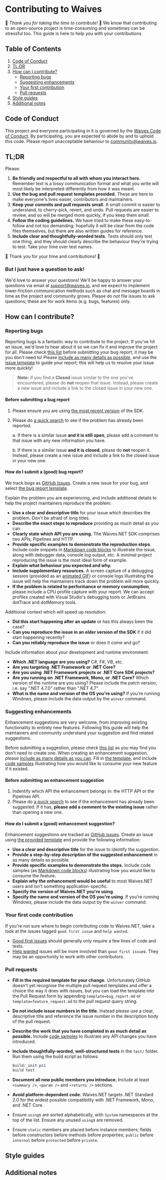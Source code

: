 # Contributing to Waives

:green_heart: *Thank you for taking the time to contribute!* :green_heart: We know that contributing
to an open-source project is time-consuming and sometimes can be stressful too. This guide is here to
help you with your contributions.

## Table of Contents

1. [Code of Conduct](#code-of-conduct)
2. [TL;DR](#tldr)
3. [How can I contribute?](#how-can-i-contribute)
   * [Reporting bugs](#reporting-bugs)
   * [Suggesting enhancements](#suggesting-enhancements)
   * [Your first contribution](#your-first-contribution)
   * [Pull requests](#pull-requests)
4. [Style guides](#style-guides)
5. [Additional notes](#additional-notes)

## Code of Conduct

This project and everyone participating in it is governed by the [Waives Code of Conduct](CODE_OF_CONDUCT.md).
By participating, you are expected to abide by and to uphold this code. Please report unacceptable behaviour
to [community@waives.io](mailto:community@waives.io).

## TL;DR

Please:

1. **Be friendly and respectful to all with whom you interact here.** Remember text is a lossy communication format
and what you write will most likely be interpreted differently from how it was meant.
2. **Use the bug and pull request templates provided.** These are here to make everyone's lives easier, contributors
and maintainers.
3. **Keep your commits and pull requests small.** A small commit is easier to understand, to cherry-pick, revert, and
undo. Pull requests are easier to review, and so will be merged more quickly, if you keep them small.
4. **Follow the coding guidelines.** We have tried to make these easy-to-follow and not too demanding; hopefully it
will be clear from the code files themselves, but there are also written guides for reference.
5. **Include clear and thoughtfully-worded tests.** Tests should only test one thing, and they should clearly describe
the behaviour they're trying to test. Take your time over test names.

:pray: Thank you for your time and contributions! :pray:

### But I just have a question to ask!

We'd love to answer your questions! We'll be happy to answer your questions via email at support@waives.io, and we
expect to implement lower-friction communication methods such as chat and message boards in time as the project and
community grows. Please do _not_ file issues to ask questions; these are for work items (e.g. bugs, features) only.

## How can I contribute?

### Reporting bugs

Reporting bugs is a fantastic way to contribute to the project. If you've hit an issue, we'd love to hear about it so we
can fix it and improve the project for all. Please check [this list](#before-submitting-a-bug-report) before submitting
your bug report; it may be you don't need to! Please [include as many details as possible](#how-do-i-submit-a-good-bug-report),
and use the [issue template](https://github.com/waives/waives.net/blob/master/.github/ISSUE_TEMPLATE/bug_report.md) to
guide your report; this will help us to resolve your issue more quickly!

> **Note:** if you find a **Closed** issue similar to the one you've encountered, please do **not** reopen that issue.
Instead, please create a new issue and include a link to the closed issue in your new one.

#### Before submitting a bug report

1. Please ensure you are using [the most recent version](https://github.com/waives/waives.net/releases/latest) of the SDK.

2. Please do [a quick search](https://github.com/search?q=+is%3Aissue+user%3Awaives) to see if the problem has already been reported.

   a. If there is a similar issue **and it is still open**, please add a comment to that issue with any new information you have.

   b. If there is a similar issue **and it is closed**, please do **not** reopen it. Instead, please create a new issue and include a link to the closed issue in your new one.

#### How do I submit a (good) bug report?

We track bugs as [GitHub Issues](https://guides.github.com/features/issues/). Create a new issue for your bug, and
select [the bug report template](https://github.com/waives/waives.net/blob/master/.github/ISSUE_TEMPLATE/bug_report.md).

Explain the problem you are experiencing, and include additional details to help the project maintainers reproduce the
problem:

* **Use a clear and descriptive title** for your issue which describes the problem. Don't be afraid of long titles.
* **Describe the exact steps to reproduce** providing as much detail as you can.
* **Clearly state which API you are using.** The Waives.NET SDK comprises two APIs, Pipelines and HTTP.
* **Provide specific examples to demonstrate the reproduction steps**. Include code snippets in [Markdown code blocks](https://help.github.com/articles/markdown-basics/#multiple-lines) to illustrate the issue, along with debugger data, console log output, etc. A minimal project reproducing the issue is the most ideal form of example.
* **Explain what behaviour you expected and why.**
* **Include supplementary resources.** A screen capture of a debugging session (provided as an [animated GIF](https://www.cockos.com/licecap/)) or console logs illustrating the issue will help the maintainers track down the problem will more quickly.
* **If the problem is related to performance or memory consumption**, please include a CPU profile capture with your report. We can accept profiles created with Visual Studio's debugging tools or JetBrains dotTrace and dotMemory tools.

Additional context which will speed up resolution:

* **Did this start happening after an update** or has this always been the case?
* **Can you reproduce the issue in an older version of the SDK** if it did start happening recently?
* **Can you reliably reproduce the issue** or does it come and go?

Include information about your development and runtime environment:

* **Which .NET language are you using?** C#, F#, VB, etc.
* **Are you targeting .NET Framework or .NET Core?**
* **Are you using .NET Framework projects or .NET Core SDK projects?**
* **Are you running on .NET Framework, Mono, or .NET Core?** Which version of the runtime are you using? Please include the patch version, i.e. say ".NET 4.7.0" rather than ".NET 4.7".
* **What is the name and version of the OS you're using?** If you're running Windows, please include the data output by the `winver` command.

### Suggesting enhancements

Enhancement suggestions are very welcome, from improving existing functionality to entirely new features. Following this
guide will help the maintainers and community understand your suggestion and find related suggestions.

Before submitting a suggestion, please check [this list](#before-submitting-an-enhancement-suggestion) as you may find
you don't need to create one. When creating an enhancement suggestion, please [include as many details as you can](#how-do-i-submit-a-good-enhancement-suggestion).
Fill in [the template](https://github.com/waives/waives.net/blob/master/.github/ISSUE_TEMPLATE/feature_request.md), and
include [code samples](https://help.github.com/articles/markdown-basics/#multiple-lines) illustrating how you would like
to consume your new feature if it existed.

#### Before submitting an enhancement suggestion

1. Indentify which API the enhancement belongs in: the HTTP API or the Pipelines API.
2. Please do [a quick search](https://github.com/search?q=+is%3Aissue+user%3Awaives) to see if the enhancement has already been suggested. If it has, **please add a comment to the existing issue** rather than opening a new one.

#### How do I submit a (good) enhancement suggestion?

Enhancement suggestions are tracked as [GitHub issues](https://guides.github.com/features/issues/). Create an issue
using [the provided template](https://github.com/waives/waives.net/blob/master/.github/ISSUE_TEMPLATE/feature_request.md)
and provide the following information:

* **Use a clear and descriptive title** for the issue to identify the suggestion.
* **Provide a step-by-step description of the suggested enhancement** in as many details as possible.
* **Provide specific examples to demonstrate the steps.** Include code samples (as [Markdown code blocks](https://help.github.com/articles/markdown-basics/#multiple-lines)) illustrating how you would like to consume the feature.
* **Explain why the enhancement would be useful** to most Waives.NET users and isn't something application-specific.
* **Specify the version of Waives.NET you're using**.
* **Specify the name and version of the OS you're using**. If you're running Windows, please include the data output by the `winver` command.

### Your first code contribution

If you're not sure where to begin contributing code to Waives.NET, take a look at the issues tagged `good first issue` and `help wanted`.

* [Good first issues](https://github.com/waives/waives.net/labels/good%20first%20issue) should generally only require a few lines of code and tests.
* [Help wanted](https://github.com/waives/waives.net/labels/help%20wanted) issues will be more involved than `good first issue`s. They may be an opportunity to work with other contributors.

### Pull requests

* **Fill in the required template for your change.** Unfortunately GitHub doesn't yet recognise the multiple pull request templates and offer a choice the way it does with issues, but you can load the template into the Pull Request form by appending `template=bug_report.md` or `template=feature_request.md` to the pull request query string.
* **Do not include issue numbers in the title.** Instead please use a clear, descriptive title and reference the issue number in the description body of the pull request.
* **Describe the work that you have completed in as much detail as possible.** Include [code samples](https://help.github.com/articles/markdown-basics/#multiple-lines) to illustrate any API changes you have introduced.
* **Include thoughtfully-worded, well-structured tests** in the `test/` folder. Run them using the build script as follows:

   ```powershell
   build/_init.ps1
   build test
   ```

* **Document all new public members you introduce.** Include at least `<summary />`, `<param />` and `<returns />` sections.
* **Avoid platform-dependent code.** Waives.NET targets .NET Standard 2.0 for the widest possible compatibility with .NET Framework, Mono, and .NET Core.
* Ensure `using`s are sorted alphabetically, with `System` namespaces at the top of the list. Ensure any unused `using`s are removed.
* Ensure `static` members are placed before instance members; fields before constructors before methods before properties; `public` before `internal` before `protected` before `private`.

## Style guides

## Additional notes
